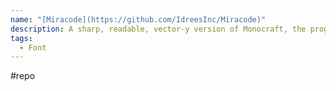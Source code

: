 ```yaml
---
name: "[Miracode](https://github.com/IdreesInc/Miracode)"
description: A sharp, readable, vector-y version of Monocraft, the programming font based on Minecraft
tags:
  - Font
---
```

#repo